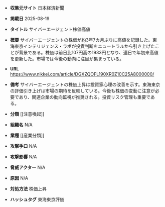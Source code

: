 - **収集元サイト**
日本経済新聞

- **掲載日**
2025-08-19

- **タイトル**
サイバーエージェント株価高値

- **概要**
サイバーエージェントの株価が約3年7カ月ぶりに高値を記録した。東海東京インテリジェンス・ラボが投資判断をニュートラルから引き上げたことが背景である。株価は前日比107円高の1933円となり、連日で年初来高値を更新した。市場では今後の動向に注目が集まっている。

- **URL**
https://www.nikkei.com/article/DGXZQOFL190XR0Z10C25A8000000/

- **備考**
サイバーエージェントの株価上昇は投資家心理の改善を示す。東海東京の評価引き上げは市場の期待を反映している。今後も株価の変動に注意が必要であり、関連企業の動向監視が推奨される。投資リスク管理も重要である。

- **分類**
[[注意喚起]]

- **組織名**
N/A

- **業種**
[[産業分類]]

- **攻撃手口**
N/A

- **攻撃影響**
N/A

- **脅威アクター**
N/A

- **原因**
N/A

- **対処方法**
株価上昇

- **ハッシュタグ**
東海東京評価

